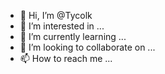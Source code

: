- 👋 Hi, I’m @Tycolk
- 👀 I’m interested in ...
- 🌱 I’m currently learning ...
- 💞️ I’m looking to collaborate on ...
- 📫 How to reach me ...

<!---
Tycolk/Tycolk is a ✨ special ✨ repository because its `README.md` (this file) appears on your GitHub profile.
You can click the Preview link to take a look at your changes.
--->
